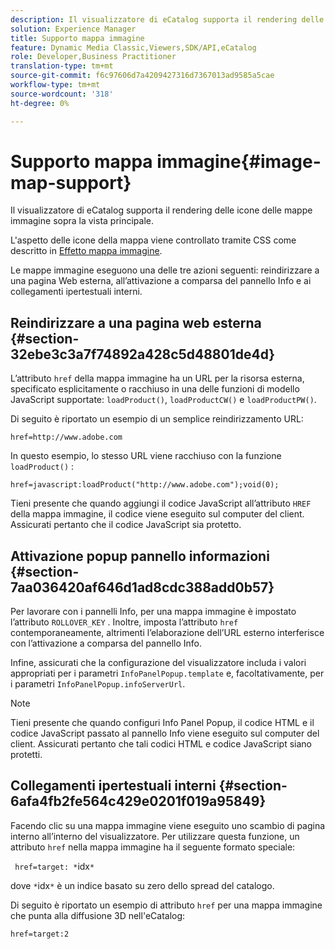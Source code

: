 ```yaml
---
description: Il visualizzatore di eCatalog supporta il rendering delle icone delle mappe immagine sopra la vista principale.
solution: Experience Manager
title: Supporto mappa immagine
feature: Dynamic Media Classic,Viewers,SDK/API,eCatalog
role: Developer,Business Practitioner
translation-type: tm+mt
source-git-commit: f6c97606d7a4209427316d7367013ad9585a5cae
workflow-type: tm+mt
source-wordcount: '318'
ht-degree: 0%

---
```



# Supporto mappa immagine{#image-map-support}

Il visualizzatore di eCatalog supporta il rendering delle icone delle mappe immagine sopra la vista principale.

L&#39;aspetto delle icone della mappa viene controllato tramite CSS come descritto in [Effetto mappa immagine](../../c-html5-s7-aem-asset-viewers/c-html5-20-ecatalog-viewer-about/c-html5-20-ecatalog-viewer-customizingviewer/r-html5-ecatalog-viewer-20-customize-imagemapeffect.md#reference-261df27d1ed145c882b26b88e33a0289).

Le mappe immagine eseguono una delle tre azioni seguenti: reindirizzare a una pagina Web esterna, all’attivazione a comparsa del pannello Info e ai collegamenti ipertestuali interni.

## Reindirizzare a una pagina web esterna {#section-32ebe3c3a7f74892a428c5d48801de4d}

L’attributo `href` della mappa immagine ha un URL per la risorsa esterna, specificato esplicitamente o racchiuso in una delle funzioni di modello JavaScript supportate: `loadProduct()`, `loadProductCW()` e `loadProductPW()`.

Di seguito è riportato un esempio di un semplice reindirizzamento URL:

`href=http://www.adobe.com`

In questo esempio, lo stesso URL viene racchiuso con la funzione `loadProduct()` :

`href=javascript:loadProduct("http://www.adobe.com");void(0);`

Tieni presente che quando aggiungi il codice JavaScript all’attributo `HREF` della mappa immagine, il codice viene eseguito sul computer del client. Assicurati pertanto che il codice JavaScript sia protetto.

## Attivazione popup pannello informazioni {#section-7aa036420af646d1ad8cdc388add0b57}

Per lavorare con i pannelli Info, per una mappa immagine è impostato l’attributo `ROLLOVER_KEY` . Inoltre, imposta l’attributo `href` contemporaneamente, altrimenti l’elaborazione dell’URL esterno interferisce con l’attivazione a comparsa del pannello Info.

Infine, assicurati che la configurazione del visualizzatore includa i valori appropriati per i parametri `InfoPanelPopup.template` e, facoltativamente, per i parametri `InfoPanelPopup.infoServerUrl`.

>[!NOTE]
>
>Tieni presente che quando configuri Info Panel Popup, il codice HTML e il codice JavaScript passato al pannello Info viene eseguito sul computer del client. Assicurati pertanto che tali codici HTML e codice JavaScript siano protetti.

## Collegamenti ipertestuali interni {#section-6afa4fb2fe564c429e0201f019a95849}

Facendo clic su una mappa immagine viene eseguito uno scambio di pagina interno all’interno del visualizzatore. Per utilizzare questa funzione, un attributo `href` nella mappa immagine ha il seguente formato speciale:

` href=target: *`idx`*`

dove `*`idx`*` è un indice basato su zero dello spread del catalogo.

Di seguito è riportato un esempio di attributo `href` per una mappa immagine che punta alla diffusione 3D nell&#39;eCatalog:

`href=target:2`
